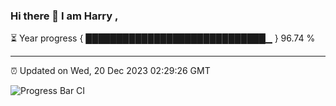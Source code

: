 ### Hi there 👋 I am Harry , 

⏳ Year progress { █████████████████████████████▁ } 96.74 %

---

⏰ Updated on Wed, 20 Dec 2023 02:29:26 GMT

![Progress Bar CI](https://github.com/duykhang68/duykhang68/workflows/Progress%20Bar%20CI/badge.svg)
